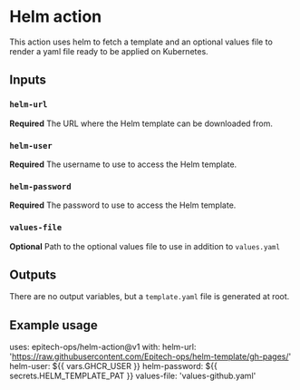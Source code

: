 # Helm action

This action uses helm to fetch a template and an optional values file to render a yaml file ready to be applied on Kubernetes.  

## Inputs

### `helm-url`

**Required** The URL where the Helm template can be downloaded from.

### `helm-user`

**Required** The username to use to access the Helm template.

### `helm-password`

**Required** The password to use to access the Helm template.

### `values-file`

**Optional** Path to the optional values file to use in addition to `values.yaml`

## Outputs

There are no output variables, but a `template.yaml` file is generated at root.  

## Example usage

uses: epitech-ops/helm-action@v1
with:
  helm-url: 'https://raw.githubusercontent.com/Epitech-ops/helm-template/gh-pages/'
  helm-user: ${{ vars.GHCR_USER }}
  helm-password: ${{ secrets.HELM_TEMPLATE_PAT }}
  values-file: 'values-github.yaml'
